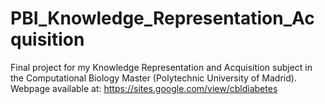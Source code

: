 # PBI_Knowledge_Representation_Acquisition

Final project for my Knowledge Representation and Acquisition subject in the Computational Biology Master (Polytechnic University of Madrid). Webpage available at: https://sites.google.com/view/cbldiabetes
